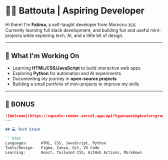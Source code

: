# 👩‍💻 Battouta | Aspiring Developer

Hi there! I'm **Fatima**, a self-taught developer from Morocco 🇲🇦  
Currently learning full stack development, and building fun and useful mini-projects while exploring tech, AI, and a little bit of design.

---

## 🚀 What I'm Working On

- Learning **HTML/CSS/JavaScript** to build interactive web apps
- Exploring **Python** for automation and AI experiments
- Documenting my journey in **open-source projects**
- Building a small portfolio of mini-projects to improve my skills

---

## 🎁 BONUS



```markdown
![Welcome](https://capsule-render.vercel.app/api?type=waving&color=gradient&height=150&section=header&text=Welcome%20to%20Battouta's%20Hub&fontSize=30&fontAlignY=35&desc=Aspiring%20Web%20Developer%20from%20Morocco&descAlignY=60)
---

## 💻 Tech Stack

```html
Languages:      HTML, CSS, JavaScript, Python
Tools/Design:   Figma, Canva, Git, VS Code
Learning:       React, Tailwind CSS, GitHub Actions, Markdown
